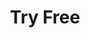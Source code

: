 ---
draft: false
title: "Try Free"
description: "Check out how BABLO works right now! No payment required."
plans:
  - name: "Evaluate text dialogue"
    price: "1-3 minutes"
    popular: false
    features:
      - "Paste text dialogue"
      - "Paste your script"
      - "Get free suggestions"
    button:
      text: "Evaluate now"
      link: "#demo-form"
  - name: "Analyze tone of voice"
    price:
      monthly: "10-20 minutes"
    popular: true
    features:
      - "Upload audio record"
      - "Upload your script"
      - "Get evaluation tone of voice"
    button:
      text: "Analyze now"
      link: "#demo-form"
  - name: "Build/Improve script"
    price: "20-30 minutes"
    popular: false
    features:
      - "Upload audio record"
      - "Upload your USP"
      - "Add existed script (optional)"
    button:
      text: "Generate now"
      link: "#demo-form"
---